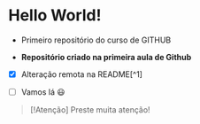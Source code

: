 # Hello World!
 * Primeiro repositório do curso de GITHUB

 * **Repositório criado na primeira aula de Github**

- [x] Alteração remota na README[^1]

- [ ] Vamos lá :smiley:

> [!Atenção]
    Preste muita atenção!
